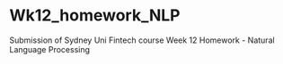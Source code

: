 # Wk12_homework_NLP
Submission of Sydney Uni Fintech course Week 12 Homework - Natural Language Processing
